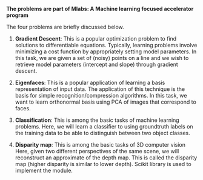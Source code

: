 **The problems are part of Mlabs: A Machine learning focused accelerator program**

The four problems are briefly discussed below. 

1. **Gradient Descent**: This is a popular optimization problem to find solutions to differentiable equations.
Typically, learning problems involve minimizing a cost function by appropriately setting model parameters. 
In this task, we are given a set of (noisy) points on a line and we wish to retrieve model parameters (intercept and slope) through gradient descent.

2. **Eigenfaces**: This is a popular application of learning a basis representation of input data. 
The application of this technique is the basis for simple recognition/compression algorithms. 
In this task, we want to learn orthonormal basis using PCA of images that correspond to faces.

3. **Classification**: This is among the basic tasks of machine learning problems. 
Here, we will learn a classifier to using groundtruth labels on the training data to be able to distinguish between two object classes.

4. **Disparity map**: This is among the basic tasks of 3D computer vision
Here, given two different perspectives of the same scene, we will reconstruct an approximate of the depth map.
This is called the disparity map (higher disparity is similar to lower depth).
Scikit library is used to implement the module.

